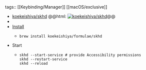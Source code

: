 tags:: [[Keybinding/Manager]] [[macOS/exclusive]]

- [koekeishiya/skhd](https://github.com/koekeishiya/skhd)
  @@html: <a href="https://github.com/koekeishiya/skhd/"><img src="https://github-readme-stats-astronomer.vercel.app/api/pin/?username=koekeishiya&repo=skhd&theme=tokyonight" alt="koekeishiya/skhd"/></a>@@
-
- [Install](https://github.com/koekeishiya/skhd#install)
	- ```shell
	  brew install koekeishiya/formulae/skhd
	  ```
- Start
	- ```shell
	  skhd --start-service # provide Accessibility permissions
	  skhd --restart-service
	  skhd --reload
	  ```